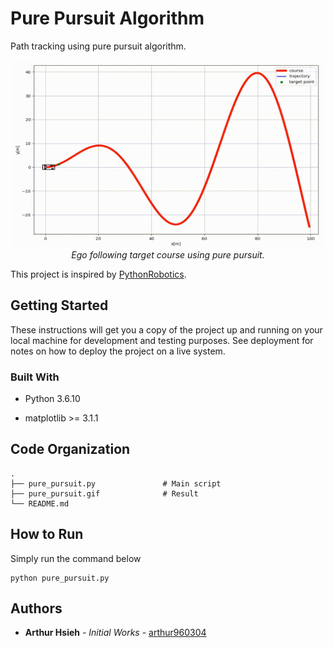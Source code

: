 # Pure Pursuit Algorithm

Path tracking using pure pursuit algorithm.

<p align="center">
  <img width="500" height="300" src="https://github.com/arthur960304/pure-pursuit/blob/main/pure_pursuit.gif"/><br/>
  <em>Ego following target course using pure pursuit.</em>
</p>

This project is inspired by [PythonRobotics](https://github.com/AtsushiSakai/PythonRobotics).

## Getting Started

These instructions will get you a copy of the project up and running on your local machine for development and testing purposes. See deployment for notes on how to deploy the project on a live system.

### Built With

* Python 3.6.10

* matplotlib >= 3.1.1

## Code Organization

```
.
├── pure_pursuit.py               # Main script
├── pure_pursuit.gif              # Result
└── README.md
```

## How to Run

Simply run the command below

```
python pure_pursuit.py
```

## Authors

* **Arthur Hsieh** - <i>Initial Works</i> - [arthur960304](https://github.com/arthur960304)
